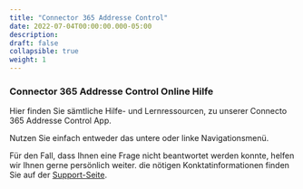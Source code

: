 ```yaml
---
title: "Connector 365 Addresse Control"
date: 2022-07-04T00:00:00.000-05:00
description: 
draft: false
collapsible: true
weight: 1
---
```

### Connector 365 Addresse Control Online Hilfe

Hier finden Sie sämtliche Hilfe- und Lernressourcen, zu unserer Connecto 365 Addresse Control App.

Nutzen Sie einfach entweder das untere oder linke Navigationsmenü.

Für den Fall, dass Ihnen eine Frage nicht beantwortet werden konnte, helfen wir Ihnen gerne persönlich weiter. die nötigen Konktatinformationen finden Sie auf der [Support-Seite](/de-de/apps/cti-for-starface/help-support/).